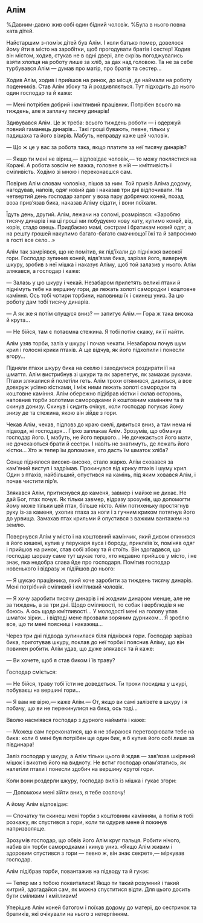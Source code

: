 ## Алім

%Давним-давно жив собі один бідний чоловік.
%Була в нього повна хата дітей.

Найстаршим з-поміж дітей був Алім.
І коли батько помер, довелося йому йти в місто на заробітки, щоб прогодувати братів і сестер!
Ходив він містом, ходив, стукав не в одні двері, але скрізь погоджувались взяти хлопця на роботу лише за хліб, за дах над головою.
Та не за себе турбувався Алім — думав про матір, про братів та сестер...

Ходив Алім, ходив і прийшов на ринок, до місця, де наймали на роботу поденників.
Став Алім збоку та й роздивляється.
Тут підходить до нього один господар та й каже:

— Мені потрібен добрий і кмітливий працівник.
Потрібен всього на тиждень, але я заплачу тисячу динарів!

Здивувався Алім.
Це ж треба: всього тиждень роботи — і одержуй повний гаманець динарів...
Такі гроші бувають, певне, тільки у падишаха та його візирів.
Мабуть, неправду каже цей чоловік.

— Що ж це у вас за робота така, якщо платите за неї тисячу динарів?

— Якщо ти мені не віриш,— відповідає чоловік,— то можу поклястися на Корані.
А робота зовсім не важка, головне в ній — кмітливість і сміливість.
Ходімо зі мною і переконаєшся сам.

Повірив Алім словам чоловіка, пішов за ним.
Той привів Аліма додому, нагодував, напоїв, одяг новий дав і наказав три дні відпочивати.
На четвертий день господар запряг у воза пару добрячих коней, позад воза прив’язав бика, наказав Аліму сідати, і вони поїхали.

Їдуть день, другий.
Алім, лежачи на соломі, розмріявся: «Зароблю тисячу динарів і на ці гроші ми побудуємо нову хату, купимо коней, віз, корів, стадо овець.
Придбаємо мамі, сестрам і братикам новий одяг, а на решту грошей накупимо багато-багато смачнющої їжі та й запросимо в гості все село...»

Алім так замріявся, що не помітив, як під’їхали до підніжжя високої гори.
Господар зупинив коней, відв’язав бика, зарізав його, вивернув шкуру, зробив з неї мішка і наказує Аліму, щоб той залазив у нього.
Алім злякався, а господар і каже:

— Залазь у цю шкуру і чекай.
Незабаром прилетять великі птахи й піднімуть тебе на вершину гори, де лежать золоті самородки і коштовне каміння.
Ось тобі чотири торбини, наповниш їх і скинеш униз.
За цю роботу дам тобі тисячу динарів.

— А як же я потім спущуся вниз? — запитує Алім.— Гора ж така висока й крута...

— Не бійся, там є потаємна стежина.
Я тобі потім скажу, як її найти.

Алім узяв торби, заліз у шкуру і почав чекати.
Незабаром почув шум крил і голосні крики птахів.
А ще відчув, як його підхопили і понесли вгору...

Підняли птахи шкуру бика на скелю і заходилися роздирати її на шмаття.
Алім вистрибнув зі шкури та як зарепетує, як замахає руками.
Птахи злякалися й полетіли геть.
Алім трохи отямився, дивиться, а все довкруж усіяно кістками, і між ними лежать золоті самородки та коштовне каміння.
Алім обережно підібрав кістки і склав осторонь, наповнив торби золотими самородками й коштовним камінням та й скинув донизу.
Скинув і сидить очікує, коли господар погукає йому знизу де та стежина, якою він зійде з гори.

Чекав Алім, чекав, підповз до краю скелі, дивиться вниз, а там нема ні підводи, ні господаря...
Гірко заплакав Алім.
Зрозумів, що обманув господар його.
І, мабуть, не його першого...
Не дочекається його мати, не дочекаються брати й сестри.
І навіть не знатимуть, де лежать його кістки...
Хто ж тепер їм допоможе, хто дасть їм шматок хліба?

Сонце піднялося високо-високо, стало жарко.
Алім сховався за кам'яний виступ і задрімав.
Прокинувся від крику птахів і шуму крил.
Один з птахів, найбільший, опустився на камінь, під яким ховався Алім, і почав чистити пір’я.

Злякався Алім, притиснувся до каменя, завмер і майже не дихає.
Не дай Бог, птах почує.
Як тільки завмер, відразу зрозумів, що допомогти йому може тільки цей птах, більше ніхто.
Алім потихеньку простягнув руку із-за каменя, ухопив птаха за ноги і з гучним криком потягнув його до урвища.
Замахав птах крильми й опустився з важким вантажем на землю.

Повернувся Алім у місто і на коштовний камінчик, який дивом опинився в його кишені, купив у перукаря вуса і бороду, приклеїв їх, поміняв одяг і прийшов на ринок, став собі збоку та й стоїть.
Він здогадався, що господар щоразу саме тут шукає того, хто недавно прийшов у місто, і не знає, яка недобра слава йде про господаря.
Помітив господар новенького і відразу ж підійшов до нього:

— Я шукаю працівника, який хоче заробити за тиждень тисячу динарів.
Мені потрібний сміливий і кмітливий чоловік.

— Я хочу заробити тисячу динарів і ні жодним динаром менше, але не за тиждень, а за три дні.
Щодо сміливості, то собак і верблюдів я не боюсь.
А ось щодо кмітливості...
У молодості мені на голову упав шматок зірки... і відтоді мене прозвали зоряним дурником...
Я зроблю все, що ти мені поясниш і накажеш...

Через три дні підвода зупинилася біля підніжжя гори.
Господар зарізав бика, приготував шкуру, поклав до неї торби і пояснив Аліму, що він повинен робити.
Алім удав, що дуже злякався та й каже:

— Ви хочете, щоб я став биком і їв траву?

Господар сміється:

— Не бійся, траву тобі їсти не доведеться.
Ти трохи посидиш у шкурі, побуваєш на вершині гори...

— Я вам не вірю,— каже Алім.— От, якщо ви самі залізете в шкуру і я побачу, що ви не перекинулися на бика, ось тоді...

Вволю насміявся господар з дурного наймита і каже:

— Можеш сам переконатися, що я не збираюся перетворювати тебе на бика: коли б мені був потрібен ще один бик, я б купив його собі лише за півдинара!

Заліз господар у шкуру, а Алім тільки цього й ждав — зав'язав шкіряний мішок і викотив його на видноту.
Не встиг господар опам’ятатись, як налетіли птахи і понесли здобич на вершину крутої гори.

Коли вони роздерли шкуру, господар виліз із мішка і гукає згори:

— Допоможи мені зійти вниз, я тебе озолочу!

А йому Алім відповідає:

— Спочатку ти скинеш мені торби з коштовним камінням, а потім я тобі розкажу, як спустився з гори, коли ти одурив мене й покинув напризволяще.

Зрозумів господар, що обвів його Алім круг пальця.
Робити нічого, набив він торби самородками і кинув униз.
«Якщо Алім живим і здоровим спустився з гори — певно ж, він знає секрет»,— міркував господар.

Алім підібрав торби, повантажив на підводу та й гукає:

— Тепер ми з тобою поквиталися!
Якщо ти такий розумний і такий хитрий, здогадайся сам, як можна спуститися відти.
Для цього досить бути сміливим і кмітливим!

Уперіщив Алім коней батогом і поїхав додому до матері, до сестричок та братиків, які очікували на нього з нетерпінням.

